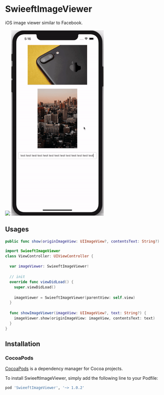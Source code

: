 # SwieeftImageViewer

iOS image viewer similar to Facebook.
<br><br>
<img src="Resource/SwieeftImageViewerExampleImage1.gif" width="300"/> <img src="Resource/SwieeftImageViewerExampleImage2.gif" width="300"/>

## Usages
```swift
public func show(originImageView: UIImageView?, contentsText: String?)
```
```swift
import SwieeftImageViewer
class ViewController: UIViewController {

  var imageViewer: SwieeftImageViewer!

  // init
  override func viewDidLoad() {
    super.viewDidLoad()
  
    imageViewer = SwieeftImageViewer(parentView: self.view)
  }
  
  func showImageViewer(imageView: UIImageView?, text: String?) {
    imageViewer.show(originImageView: imageView, contentsText: text)
  }
}
```

## Installation

### CocoaPods

[CocoaPods](https://cocoapods.org/) is a dependency manager for Cocoa projects.

To install SwieeftImageViewer, simply add the following line to your Podfile:

```ruby
pod 'SwieeftImageViewer', '~> 1.0.2'
```
